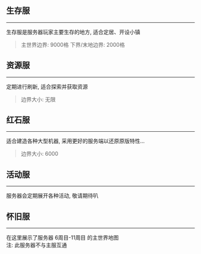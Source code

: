 ## 生存服
---
生存服是服务器玩家主要生存的地方, 适合定居、开设小镇

>    主世界边界: 9000格
>    下界/末地边界: 2000格

## 资源服
---
定期进行刷新, 适合探索并获取资源

>    边界大小: 无限

## 红石服
---
适合建造各种大型机器, 采用更好的服务端以还原原版特性...

>    边界大小: 6000

## 活动服
---
服务器会定期展开各种活动, 敬请期待叭

## 怀旧服
---
在这里展示了服务器 6周目-11周目 的主世界地图   
注: 此服务器不与主服互通